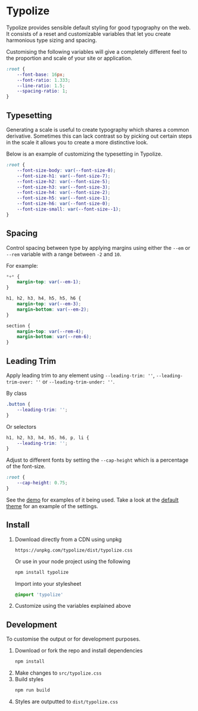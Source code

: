 # Typolize

Typolize provides sensible default styling for good typography on the web. It consists of a reset and customizable variables that let you create harmonious type sizing and spacing.

Customising the following variables will give a completely different feel to the proportion and scale of your site or application.

```css
:root {
    --font-base: 16px;
    --font-ratio: 1.333;
    --line-ratio: 1.5;
    --spacing-ratio: 1;
}
```

## Typesetting

Generating a scale is useful to create typography which shares a common derivative. Sometimes this can lack contrast so by picking out certain steps in the scale it allows you to create a more distinctive look.

Below is an example of customizing the typesetting in Typolize.

```css
:root {
    --font-size-body: var(--font-size-0);
    --font-size-h1: var(--font-size-7);
    --font-size-h2: var(--font-size-5);
    --font-size-h3: var(--font-size-3);
    --font-size-h4: var(--font-size-2);
    --font-size-h5: var(--font-size-1);
    --font-size-h6: var(--font-size-0);
    --font-size-small: var(--font-size--1);
}
```

## Spacing

Control spacing between type by applying margins using either the `--em` or `--rem` variable with a range between `-2` and `10`.

For example:

```css
*+* {
	margin-top: var(--em-1);
}

h1, h2, h3, h4, h5, h5, h6 {
    margin-top: var(--em-3);
    margin-bottom: var(--em-2);
}

section {
    margin-top: var(--rem-4);
    margin-bottom: var(--rem-6);
}
```

## Leading Trim

Apply leading trim to any element using `--leading-trim: ''`, `--leading-trim-over: ''` or `--leading-trim-under: ''`.

By class

```css
.button {
    --leading-trim: '';
}
```

Or selectors

```css
h1, h2, h3, h4, h5, h6, p, li {
    --leading-trim: '';
}
```

Adjust to different fonts by setting the `--cap-height` which is a percentage of the font-size.

```css
:root {
    --cap-height: 0.75;
}
```

See the [demo](https://typolize.now.sh/) for examples of it being used. Take a look at the [default theme](./src/themes/default) for an example of the settings.


## Install

1. Download directly from a CDN using unpkg

    ```
    https://unpkg.com/typolize/dist/typolize.css
    ```
    
    Or use in your node project using the following

    ```bash
    npm install typolize
    ```
    
    Import into your stylesheet

    ```css
    @import 'typolize'
    ```
2. Customize using the variables explained above

## Development

To customise the output or for development purposes.

1. Download or fork the repo and install dependencies
    ```bash
    npm install
    ```
2. Make changes to `src/typolize.css`
3. Build styles
    ```bash
    npm run build
    ```
4. Styles are outputted to `dist/typolize.css`
